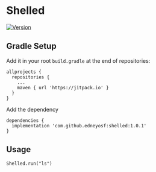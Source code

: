 # Shelled

[![Version](https://img.shields.io/badge/version-v1.0.1-blue)]()

## Gradle Setup

Add it in your root `build.gradle` at the end of repositories:
```
allprojects {
  repositories {
    ...
    maven { url 'https://jitpack.io' }
  }
}
```
Add the dependency

```
dependencies {
  implementation 'com.github.edneyosf:shelled:1.0.1'
}
```

## Usage

```
Shelled.run("ls")
```
